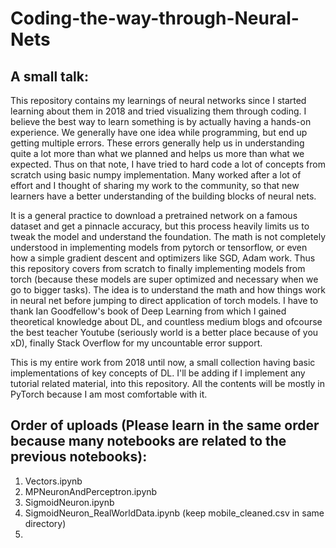 # Coding-the-way-through-Neural-Nets

## A small talk:
This repository contains my learnings of neural networks since I started learning about them in 2018 and tried visualizing them through coding. I believe the best way to learn something is by actually having a hands-on experience. We generally have one idea while programming, but end up getting multiple errors. These errors generally help us in understanding quite a lot more than what we planned and helps us more than what we expected. Thus on that note, I have tried to hard code a lot of concepts from scratch using basic numpy implementation. Many worked after a lot of effort and I thought of sharing my work to the community, so that new learners have a better understanding of the building blocks of neural nets.

It is a general practice to download a pretrained network on a famous dataset and get a pinnacle accuracy, but this process heavily limits us to tweak the model and understand the foundation. The math is not completely understood in implementing models from pytorch or tensorflow, or even how a simple gradient descent and optimizers like SGD, Adam work. Thus this repository covers from scratch to finally implementing models from torch (because these models are super optimized and necessary when we go to bigger tasks). The idea is to understand the math and how things work in neural net before jumping to direct application of torch models. I have to thank Ian Goodfellow's book of Deep Learning from which I gained theoretical knowledge about DL, and countless medium blogs and ofcourse the best teacher Youtube (seriously world is a better place because of you xD), finally Stack Overflow for my uncountable error support.

This is my entire work from 2018 until now, a small collection having basic implementations of key concepts of DL. I'll be adding if I implement any tutorial related material, into this repository. All the contents will be mostly in PyTorch because I am most comfortable with it.

## Order of uploads (Please learn in the same order because many notebooks are related to the previous notebooks):
1. Vectors.ipynb
2. MPNeuronAndPerceptron.ipynb
3. SigmoidNeuron.ipynb
4. SigmoidNeuron_RealWorldData.ipynb (keep mobile_cleaned.csv in same directory)
5. 
